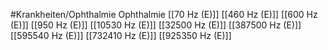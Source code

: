 #Krankheiten/Ophthalmie
Ophthalmie
[[70 Hz (E)]]
[[460 Hz (E)]]
[[600 Hz (E)]]
[[950 Hz (E)]]
[[10530 Hz (E)]]
[[32500 Hz (E)]]
[[387500 Hz (E)]]
[[595540 Hz (E)]]
[[732410 Hz (E)]]
[[925350 Hz (E)]]
